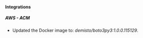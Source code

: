 
#### Integrations

##### AWS - ACM


- Updated the Docker image to: *demisto/boto3py3:1.0.0.115129*.
